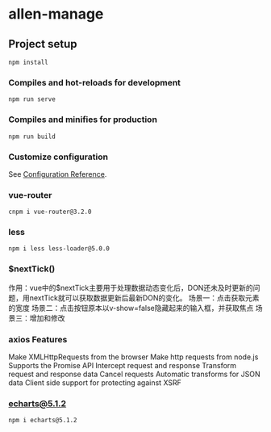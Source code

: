 # allen-manage

## Project setup
```
npm install
```

### Compiles and hot-reloads for development
```
npm run serve
```

### Compiles and minifies for production
```
npm run build
```

### Customize configuration
See [Configuration Reference](https://cli.vuejs.org/config/).



### vue-router
```
cnpm i vue-router@3.2.0
```



### less
```
npm i less less-loader@5.0.0
```


### $nextTick()
作用：vue中的$nextTick主要用于处理数据动态变化后，DON还未及时更新的问题，用nextTick就可以获取数据更新后最新DON的变化。
场景一：点击获取元素的宽度
场景二：点击按钮原本以v-show=false隐藏起来的输入框，并获取焦点
场景三：增加和修改


### axios Features
Make XMLHttpRequests from the browser
Make http requests from node.js
Supports the Promise API
Intercept request and response
Transform request and response data
Cancel requests
Automatic transforms for JSON data
Client side support for protecting against XSRF


### echarts@5.1.2
```
npm i echarts@5.1.2
```
